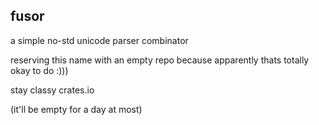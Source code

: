 ## fusor

a simple no-std unicode parser combinator

reserving this name with an empty repo because apparently thats totally okay to do :)))

stay classy crates.io

(it'll be empty for a day at most)
